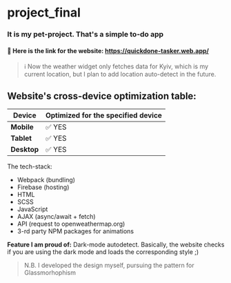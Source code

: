 # project_final

### It is my pet-project. That's a simple to-do app

#### 🔗 Here is the link for the website: https://quickdone-tasker.web.app/

> ℹ️ Now the weather widget only fetches data for Kyiv, which is my current location, but I plan to
> add location auto-detect in the future.

## Website's cross-device optimization table:

| Device | Optimized for the specified device |
| ------ | ------ |
| **Mobile** | ✅ YES  |
| **Tablet** | ✅ YES  |
| **Desktop** | ✅ YES |

The tech-stack:
- Webpack (bundling)
- Firebase (hosting)
- HTML
- SCSS
- JavaScript
- AJAX (async/await + fetch)
- API (request to openweathermap.org)
- 3-rd party NPM packages for animations

**Feature I am proud of:** Dark-mode autodetect. Basically, the website checks if you are using the dark mode and loads the corresponding style ;) 

> N.B. I developed the design myself, pursuing the pattern for Glassmorhophism

